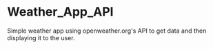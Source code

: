 # Weather_App_API
Simple weather app using openweather.org's API to get data and then displaying it to the user.
